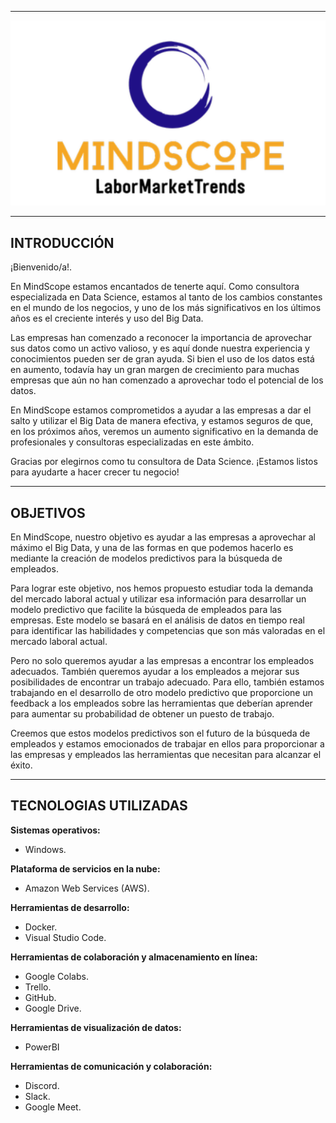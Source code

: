 ------------

<p align="center">
  <img src="https://github.com/emilianod98/MindScope-LaborMarketTrends/blob/main/MindScope.png">
</p>

------------

## **INTRODUCCIÓN**


¡Bienvenido/a!.

En MindScope estamos encantados de tenerte aquí. Como consultora especializada en Data Science, estamos al tanto de los cambios constantes en el mundo de los negocios, y uno de los más significativos en los últimos años es el creciente interés y uso del Big Data.

Las empresas han comenzado a reconocer la importancia de aprovechar sus datos como un activo valioso, y es aquí donde nuestra experiencia y conocimientos pueden ser de gran ayuda. Si bien el uso de los datos está en aumento, todavía hay un gran margen de crecimiento para muchas empresas que aún no han comenzado a aprovechar todo el potencial de los datos.

En MindScope estamos comprometidos a ayudar a las empresas a dar el salto y utilizar el Big Data de manera efectiva, y estamos seguros de que, en los próximos años, veremos un aumento significativo en la demanda de profesionales y consultoras especializadas en este ámbito.

Gracias por elegirnos como tu consultora de Data Science. ¡Estamos listos para ayudarte a hacer crecer tu negocio!


------------

## **OBJETIVOS** 


En MindScope, nuestro objetivo es ayudar a las empresas a aprovechar al máximo el Big Data, y una de las formas en que podemos hacerlo es mediante la creación de modelos predictivos para la búsqueda de empleados.

Para lograr este objetivo, nos hemos propuesto estudiar toda la demanda del mercado laboral actual y utilizar esa información para desarrollar un modelo predictivo que facilite la búsqueda de empleados para las empresas. Este modelo se basará en el análisis de datos en tiempo real para identificar las habilidades y competencias que son más valoradas en el mercado laboral actual.

Pero no solo queremos ayudar a las empresas a encontrar los empleados adecuados. También queremos ayudar a los empleados a mejorar sus posibilidades de encontrar un trabajo adecuado. Para ello, también estamos trabajando en el desarrollo de otro modelo predictivo que proporcione un feedback a los empleados sobre las herramientas que deberían aprender para aumentar su probabilidad de obtener un puesto de trabajo.

Creemos que estos modelos predictivos son el futuro de la búsqueda de empleados y estamos emocionados de trabajar en ellos para proporcionar a las empresas y empleados las herramientas que necesitan para alcanzar el éxito.


------------

## **TECNOLOGIAS UTILIZADAS**

**Sistemas operativos:**

- Windows.

**Plataforma de servicios en la nube:**

- Amazon Web Services (AWS).

**Herramientas de desarrollo:**

- Docker.
- Visual Studio Code.

**Herramientas de colaboración y almacenamiento en línea:**

- Google Colabs.
- Trello.
- GitHub.
- Google Drive.

**Herramientas de visualización de datos:**

- PowerBI

**Herramientas de comunicación y colaboración:**

- Discord.
- Slack.
- Google Meet.



